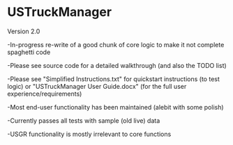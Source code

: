 # USTruckManager

Version 2.0

-In-progress re-write of a good chunk of core logic to make it not complete spaghetti code

-Please see source code for a detailed walkthrough (and also the TODO list)

-Please see "Simplified Instructions.txt" for quickstart instructions (to test logic) or "USTruckManager User Guide.docx" (for the full user experience/requirements)

-Most end-user functionality has been maintained (alebit with some polish)

-Currently passes all tests with sample (old live) data

-USGR functionality is mostly irrelevant to core functions
